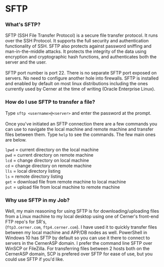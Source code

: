 # SFTP

### What's SFTP?

SFTP (SSH File Transfer Protocol) is a secure file transfer protocol. It runs over the SSH Protocol. It supports the full security and authentication functionality of SSH. SFTP also protects against password sniffing and man-in-the-middle attacks. It protects the integrity of the data using encryption and cryptographic hash functions, and authenticates both the server and the user.\
\
SFTP port number is port 22. There is no separate SFTP port exposed on servers. No need to configure another hole into firewalls. SFTP is installed and enabled by default on most linux distributions including the ones currently used by Cerner at the time of writing (Oracle Enterprise Linux).

### How do I use SFTP to transfer a file?

Type `sftp <username>@<server>` and enter the password at the prompt. \
\
Once you've initiated an SFTP connection there are a few commands you can use to navigate the local machine and remote machine and transfer files between them. Type `help` to see the commands. The few main ones are below.&#x20;

`lpwd` = current directory on the local machine\
`pwd` = current directory on remote machine\
`lcd` = change directory on local machine\
`cd` = change directory on remote machine\
`lls` = local directory listing\
`ls` = remote directory listing\
`get` = download file from remote machine to local machine\
`put` = upload file from local machine to remote machine

### Why use SFTP in my Job?

Well, my main reasoning for using SFTP is for downloading/uploading files from a Linux machine to my local desktop using one of Cerner's front-end FTP repo's for SR's,\
(`ftp3.cerner.com`, `ftp4.cerner.com`). I have used it to quickly transfer files between my local machine and APP/DB nodes as well. PowerShell in Windows 10 has SFTP by default so you can use it there to connect to servers in the CernerASP domain. I prefer the command line SFTP over WinSCP or FileZilla. For transferring files between 2 hosts both on the CernerASP domain, SCP is prefered over SFTP for ease of use, but you could use SFTP if you'd like.&#x20;
